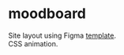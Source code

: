 # moodboard
Site layout using Figma [template](https://www.figma.com/file/yRMRoTa5aoYQNVb72UqZcE/%F0%9F%94%B2-Moodboard-Kit-(Community)?node-id=51%3A1582).  
CSS animation.
